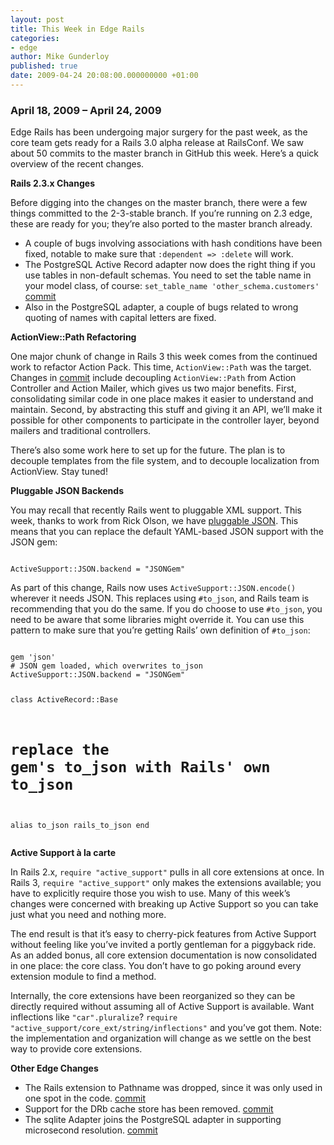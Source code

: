 ```yaml
---
layout: post
title: This Week in Edge Rails
categories:
- edge
author: Mike Gunderloy
published: true
date: 2009-04-24 20:08:00.000000000 +01:00
---
```

<h3>April 18, 2009 &#8211; April 24, 2009</h3>
<p>Edge Rails has been undergoing major surgery for the past week, as the core team gets ready for a Rails 3.0 alpha release at RailsConf. We saw about 50 commits to the master branch in GitHub this week. Here&#8217;s a quick overview of the recent changes.</p>
<p><b>Rails 2.3.x Changes</b><br/></p>
<p>Before digging into the changes on the master branch, there were a few things committed to the 2-3-stable branch. If you&#8217;re running on 2.3 edge, these are ready for you; they&#8217;re also ported to the master branch already.</p>
<ul>
	<li>A couple of bugs involving associations with hash conditions have been fixed, notable to make sure that <code>:dependent =&gt; :delete</code> will work.</li>
	<li>The PostgreSQL Active Record adapter now does the right thing if you use tables in non-default schemas. You need to set the table name in your model class, of course: <code>set_table_name 'other_schema.customers'</code> <a href="http://github.com/rails/rails/commit/60601234708b34c81dcd6a58a0cad79a7520ce10">commit</a></li>
	<li>Also in the PostgreSQL adapter, a couple of bugs related to wrong quoting of names with capital letters are fixed.</li>
</ul>
<p><b>ActionView::Path Refactoring</b><br/></p>
<p>One major chunk of change in Rails 3 this week comes from the continued work to refactor Action Pack. This time, <code>ActionView::Path</code> was the target. Changes in <a href="http://github.com/rails/rails/commit/0a132c2fe13fb2b8d5dade9cf6abd70601376287">commit</a> include decoupling <code>ActionView::Path</code> from Action Controller and Action Mailer, which gives us two major benefits. First, consolidating similar code in one place makes it easier to understand and maintain. Second, by abstracting this stuff and giving it an <span class="caps">API</span>, we&#8217;ll make it possible for other components to participate in the controller layer, beyond mailers and traditional controllers.</p>
<p>There&#8217;s also some work here to set up for the future. The plan is to decouple templates from the file system, and to decouple localization from ActionView. Stay tuned!</p>
<p><b>Pluggable <span class="caps">JSON</span> Backends</b><br/></p>
<p>You may recall that recently Rails went to pluggable <span class="caps">XML</span> support. This week, thanks to work from Rick Olson, we have <a href="http://github.com/rails/rails/commit/3c4c6bd0df598f865f49a983b4c65c415af4bcfc">pluggable <span class="caps">JSON</span></a>. This means that you can replace the default <span class="caps">YAML</span>-based <span class="caps">JSON</span> support with the <span class="caps">JSON</span> gem:</p>
<pre><code>
ActiveSupport::JSON.backend = "JSONGem"
</code></pre>
<p>As part of this change, Rails now uses <code>ActiveSupport::JSON.encode()</code> wherever it needs <span class="caps">JSON</span>. This replaces using <code>#to_json</code>, and Rails team is recommending that you do the same. If you do choose to use <code>#to_json</code>, you need to be aware that some libraries might override it. You can use this pattern to make sure that you&#8217;re getting Rails&#8217; own definition of <code>#to_json</code>:</p>
<pre><code>
gem 'json'
# JSON gem loaded, which overwrites to_json
ActiveSupport::JSON.backend = "JSONGem"

class ActiveRecord::Base
  # replace the gem's to_json with Rails' own to_json
  alias to_json rails_to_json
end
</code></pre>
<p><b>Active Support à la carte</b><br/></p>
<p>In Rails 2.x, <code>require "active_support"</code> pulls in all core extensions at once. In Rails 3, <code>require "active_support"</code> only makes the extensions available; you have to explicitly require those you wish to use. Many of this week&#8217;s changes were concerned with breaking up Active Support so you can take just what you need and nothing more.</p>
<p>The end result is that it&#8217;s easy to cherry-pick features from Active Support without feeling like you&#8217;ve invited a portly gentleman for a piggyback ride. As an added bonus, all core extension documentation is now consolidated in one place: the core class. You don&#8217;t have to go poking around every extension module to find a method.</p>
<p>Internally, the core extensions have been reorganized so they can be directly required without assuming all of Active Support is available. Want inflections like <code>"car".pluralize</code>? <code>require "active_support/core_ext/string/inflections"</code> and you&#8217;ve got them. Note: the implementation and organization will change as we settle on the best way to provide core extensions.</p>
<p><b>Other Edge Changes</b><br/></p>
<ul>
	<li>The Rails extension to Pathname was dropped, since it was only used in one spot in the code. <a href="http://github.com/rails/rails/commit/bd84b820188daed991756531071137dc7e0876a0">commit</a></li>
	<li>Support for the DRb cache store has been removed. <a href="http://github.com/rails/rails/commit/595e03336f7366b5143a8af295b4e0fefbb8f294">commit</a></li>
	<li>The sqlite Adapter joins the PostgreSQL adapter in supporting microsecond resolution. <a href="http://github.com/rails/rails/commit/504d16ccdfcd689eac31c1646957b06cc0ce55d1">commit</a></li>
</ul>